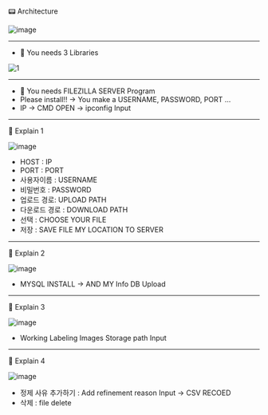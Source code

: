 📟 Architecture

![image](https://user-images.githubusercontent.com/37481441/211368484-88619e33-bf64-41ac-b9f9-38eddde734f9.png)

_________________________________________________________________________________________________________________________


- 🎇 You needs 3 Libraries

![1](https://user-images.githubusercontent.com/37481441/211370415-1ebe1a0e-6299-49b1-a400-c3cf057ec22a.PNG)

_________________________________________________________________________________________________________________________



- 💎 You needs FILEZILLA SERVER Program 
-  Please install!! -> You make a USERNAME, PASSWORD, PORT ... 
-  IP -> CMD OPEN -> ipconfig Input
_________________________________________________________________________________________________________________________
   
        
    
   
🔋 Explain 1

![image](https://user-images.githubusercontent.com/37481441/211370654-b87990d4-f4bb-47ea-9ec3-8f283986bdb2.png)

- HOST : IP
- PORT : PORT
- 사용자이름 : USERNAME
- 비밀번호 : PASSWORD
- 업로드 경로: UPLOAD PATH
- 다운로드 경로 : DOWNLOAD PATH
- 선택 : CHOOSE YOUR FILE 
- 저장 : SAVE FILE MY LOCATION TO SERVER 

_________________________________________________________________________________________________________________________




🔋 Explain 2

![image](https://user-images.githubusercontent.com/37481441/211371489-9dcf3394-1b80-456b-a7b8-7c988840fe83.png)

- MYSQL INSTALL -> AND MY Info DB Upload 





_________________________________________________________________________________________________________________________


🔋 Explain 3

![image](https://user-images.githubusercontent.com/37481441/211371733-84cf923b-2b9f-42f0-80f6-e58bbc76a756.png)

- Working Labeling Images Storage path Input




_________________________________________________________________________________________________________________________


🔋 Explain 4

![image](https://user-images.githubusercontent.com/37481441/211372042-181729ad-863a-477f-9337-34a1ff5bf01a.png)


- 정제 사유 추가하기 : Add refinement reason Input -> CSV RECOED
- 삭제 : file delete 

 
